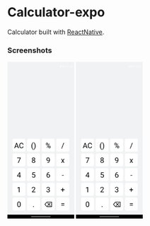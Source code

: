 # Calculator-expo
Calculator built with [ReactNative](https://reactnative.dev/).

### Screenshots
<img src="https://raw.githubusercontent.com/leandrorsant/calculator-expo/master/components/screenshots/Calculator-expo_screenshot1.png" width=30% height=30%>

<img src="https://raw.githubusercontent.com/leandrorsant/calculator-expo/master/components/screenshots/Calculator-expo_screenshot1.png" width=30% height=30%>